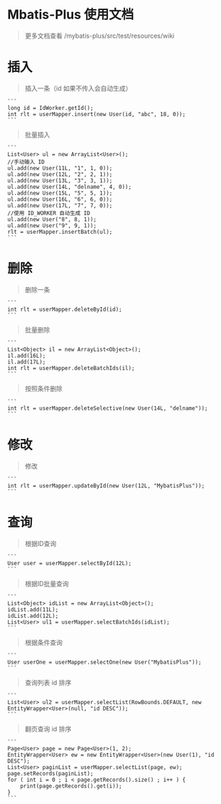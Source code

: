 
# Mbatis-Plus 使用文档

> 	更多文档查看 /mybatis-plus/src/test/resources/wiki

# 插入

> 	插入一条（id 如果不传入会自动生成）

	```
	long id = IdWorker.getId();
	int rlt = userMapper.insert(new User(id, "abc", 18, 0));
	```

> 	批量插入

	```
	List<User> ul = new ArrayList<User>();
	//手动输入 ID
	ul.add(new User(11L, "1", 1, 0));
	ul.add(new User(12L, "2", 2, 1));
	ul.add(new User(13L, "3", 3, 1));
	ul.add(new User(14L, "delname", 4, 0));
	ul.add(new User(15L, "5", 5, 1));
	ul.add(new User(16L, "6", 6, 0));
	ul.add(new User(17L, "7", 7, 0));
	//使用 ID_WORKER 自动生成 ID
	ul.add(new User("8", 8, 1));
	ul.add(new User("9", 9, 1));
	rlt = userMapper.insertBatch(ul);
	```

# 删除

> 	删除一条

	```
	int rlt = userMapper.deleteById(id);
	```

> 	批量删除

	```
	List<Object> il = new ArrayList<Object>();
	il.add(16L);
	il.add(17L);
	int rlt = userMapper.deleteBatchIds(il);
	```

> 	按照条件删除

	```
	int rlt = userMapper.deleteSelective(new User(14L, "delname"));
	```


# 修改

> 	修改

	```
	int rlt = userMapper.updateById(new User(12L, "MybatisPlus"));
	```



# 查询

> 	根据ID查询

	```
	User user = userMapper.selectById(12L);
	```

> 	根据ID批量查询


	```
	List<Object> idList = new ArrayList<Object>();
	idList.add(11L);
	idList.add(12L);
	List<User> ul1 = userMapper.selectBatchIds(idList);
	```

> 	根据条件查询

	```
	User userOne = userMapper.selectOne(new User("MybatisPlus"));
	```

> 	查询列表 id 排序

	```
	List<User> ul2 = userMapper.selectList(RowBounds.DEFAULT, new EntityWrapper<User>(null, "id DESC"));
	```

> 	翻页查询 id 排序

	```
	Page<User> page = new Page<User>(1, 2);
	EntityWrapper<User> ew = new EntityWrapper<User>(new User(1), "id DESC");
	List<User> paginList = userMapper.selectList(page, ew);
	page.setRecords(paginList);
	for ( int i = 0 ; i < page.getRecords().size() ; i++ ) {
		print(page.getRecords().get(i));
	}
	```

